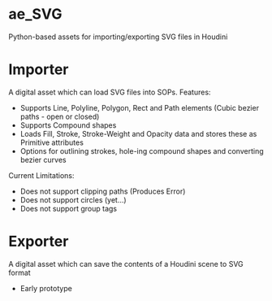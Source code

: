 # ae_SVG
Python-based assets for importing/exporting SVG files in Houdini

# Importer
A digital asset which can load SVG files into SOPs.
Features:
- Supports Line, Polyline, Polygon, Rect and Path elements (Cubic bezier paths - open or closed)
- Supports Compound shapes
- Loads Fill, Stroke, Stroke-Weight and Opacity data and stores these as Primitive attributes
- Options for outlining strokes, hole-ing compound shapes and converting bezier curves

Current Limitations:
- Does not support clipping paths (Produces Error)
- Does not support circles (yet...)
- Does not support group tags <g>

# Exporter
A digital asset which can save the contents of a Houdini scene to SVG format
- Early prototype
